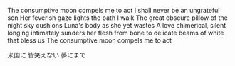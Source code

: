 The consumptive moon compels me to act
I shall never be an ungrateful son
Her feverish gaze lights the path I walk
The great obscure pillow of the night sky
cushions Luna's body as she yet wastes
A love chimerical, silent longing
intimately sunders her flesh from bone
to delicate beams of white that bless us
The consumptive moon compels me to act

米国に
皆笑えない
夢にまで